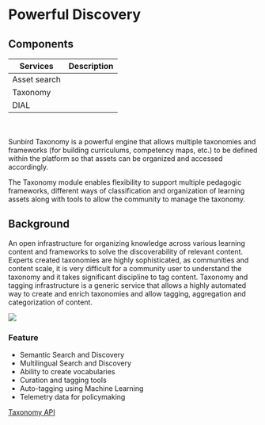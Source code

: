 # Powerful Discovery

## Components

| Services     | Description |
| ------------ | ----------- |
| Asset search |             |
| Taxonomy     |             |
| DIAL         |             |

\
\
Sunbird Taxonomy is a powerful engine that allows multiple taxonomies and frameworks (for building curriculums, competency maps, etc.) to be defined within the platform so that assets can be organized and accessed accordingly.

The Taxonomy module enables flexibility to support multiple pedagogic frameworks, different ways of classification and organization of learning assets along with tools to allow the community to manage the taxonomy.

## Background

An open infrastructure for organizing knowledge across various learning content and frameworks to solve the discoverability of relevant content. Experts created taxonomies are highly sophisticated, as communities and content scale, it is very difficult for a community user to understand the taxonomy and it takes significant discipline to tag content. Taxonomy and tagging infrastructure is a generic service that allows a highly automated way to create and enrich taxonomies and allow tagging, aggregation and categorization of content.

![](../../assets/images/taxonomy\_pic.png)

### Feature

* Semantic Search and Discovery
* Multilingual Search and Discovery
* Ability to create vocabularies
* Curation and tagging tools
* Auto-tagging using Machine Learning
* Telemetry data for policymaking

[Taxonomy API](http://docs.sunbird.org/latest/apis/framework/)
